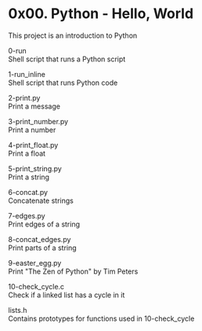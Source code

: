 # 0x00. Python - Hello, World

This project is an introduction to Python

0-run<br>
Shell script that runs a Python script

1-run_inline<br>
Shell script that runs Python code

2-print.py<br>
Print a message

3-print_number.py<br>
Print a number

4-print_float.py<br>
Print a float

5-print_string.py<br>
Print a string

6-concat.py<br>
Concatenate strings

7-edges.py<br>
Print edges of a string

8-concat_edges.py<br>
Print parts of a string

9-easter_egg.py<br>
Print "The Zen of Python" by Tim Peters

10-check_cycle.c<br>
Check if a linked list has a cycle in it

lists.h<br>
Contains prototypes for functions used in 10-check_cycle
